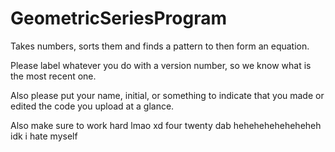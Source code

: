 # GeometricSeriesProgram
Takes numbers, sorts them and finds a pattern to then form an equation.

Please label whatever you do with a version number, so we know what is the most recent one.

Also please put your name, initial, or something to indicate that you made or edited the code you upload at a glance.

Also make sure to work hard lmao xd four twenty dab heheheheheheheheh idk i hate myself
